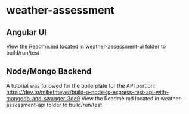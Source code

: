 # weather-assessment

## Angular UI
View the Readme.md located in weather-assessment-ui folder to build/run/test

## Node/Mongo Backend
A tutorial was followed for the boilerplate for the API portion:
https://dev.to/mikefmeyer/build-a-node-js-express-rest-api-with-mongodb-and-swagger-3de9
View the Readme.md located in weather-assessment-api folder to build/run/test

